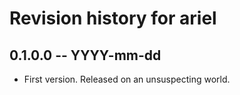 # Revision history for ariel

## 0.1.0.0 -- YYYY-mm-dd

* First version. Released on an unsuspecting world.
